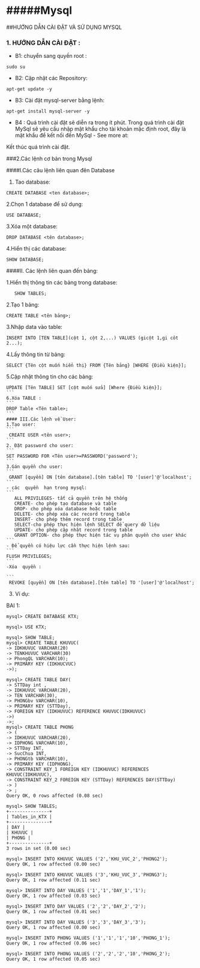 
#####Mysql
===================
##HƯỚNG DẪN CÀI ĐẶT VÀ SỬ DỤNG MYSQL

### 1. HƯỚNG  DẪN CÀI ĐẶT :



- B1: chuyển sang quyền root :
```
sudo su
```
- B2: Cập nhật các Repository:
```
apt-get update -y
```
- B3: Cài đặt mysql-server bằng lệnh:
```
apt-get install mysql-server -y
```
- B4 : Quá trình cài đặt sẽ diễn ra trong ít phút. Trong quá trình cài đặt MySql sẽ yêu cầu nhập mật khẩu cho tài khoản mặc định root, đây là mật khẩu để kết nối đến MySql - See more at:

Kết thúc quá trình cài đặt.

###2.Các lệnh  cơ bản trong Mysql

####I.Các câu lệnh liên quan đên Database
1. Tao database: 
```
CREATE DATABASE <ten database>;
```
2.Chọn 1 database để sử dụng:
```
USE DATABASE;
```
3.Xóa một database: 
```
DROP DATABASE <tên database>;
```
4.Hiển thị các database:
```
SHOW DATABASE;
```
####II. Các lệnh liên quan đến bảng:

1.Hiển thị thông tin các bảng trong database: 
```
   SHOW TABLES;
```
2.Tạo 1 bảng:
```
CREATE TABLE <tên bảng>;
```
3.Nhập data vào table: 
```
INSERT INTO [TEN TABLE](cột 1, cột 2,...) VALUES (gicột 1,gi côt 2...);
```
4.Lấy thông tin từ bảng: 
```
SELECT {Tên cột muốn hiển thị} FROM {Tên bảng} [WHERE {Điều kiện}];
```
5.Cập nhật thông tin cho các bảng: 
 ````
 UPDATE [Tên TABLE] SET [cột muốn sửa] [Where {Điều kiện}];
```
6.Xóa TABLE :
```
DROP Table <Tên table>;
```
#### III.Các lệnh về User: 
1.Tạo user:
```
  CREATE USER <tên user>;
```
2. Đặt password cho user: 
```
SET PASSWORD FOR <Tên user>=PASSWORD('password');
```
3.Gán quyền cho user:
```
  GRANT [quyền] ON [tên database].[tên table] TO '[user]'@'localhost';
```
- các  quyền  hạn trong mysql:
```
    ALL PRIVILEGES- tất cả quyền trên hệ thống
    CREATE- cho phép tạo database và table
    DROP- cho phép xóa database hoặc table
    DELETE- cho phép xóa các record trong table
    INSERT- cho phép thêm record trong table
    SELECT-cho phép thực hiện lệnh SELECT để query dữ liệu
    UPDATE- cho phép cập nhật record trong table
    GRANT OPTION- cho phép thực hiện tác vụ phân quyền cho user khác
```
- Để quyền có hiệu lực cần thực hiện lệnh sau:
```
FLUSH PRIVILEGES;
```
-Xóa  quyền :

```
  REVOKE [quyền] ON [tên database].[tên table] TO '[user]'@'localhost';
````

3. Ví dụ:


BAI 1:
```
mysql> CREATE DATABASE KTX;

mysql> USE KTX;

mysql> SHOW TABLE;
mysql> CREATE TABLE KHUVUC(
-> IDKHUVUC VARCHAR(20)
-> TENKHUVUC VARCHAR(30)
-> PhongQL VARCHAR(10);
-> PRIMARY KEY (IDKHUCVUC)
->);

mysql> CREATE TABLE DAY(
-> STTDay int ,
-> IDKHUVUC VARCHAR(20),
-> TEN VARCHAR(30),
-> PHONGbv VARCHAR(10),
-> PRIMARY KEY (STTDay),
-> FOREIGN KEY (IDKHUVUC) REFERENCE KHUVUC(IDKHUVUC)
->)
->;
mysql> CREATE TABLE PHONG
-> (
-> IDKHUVUC VARCHAR(20),
-> IDPHONG VARCHAR(10),
-> STTDay INT,
-> SucChua INT,
-> PHONGtb VARCHAR(10),
-> PRIMARY KEY (IDPHONG),
-> CONSTRAINT KEY_1 FOREIGN KEY (IDKHUVUC) REFERENCES KHUVUC(IDKHUVUC),
-> CONSTRAINT KEY_2 FOREIGN KEY (STTDay) REFERENCES DAY(STTDay)
-> )
-> ;
Query OK, 0 rows affected (0.08 sec)

mysql> SHOW TABLES;
+---------------+
| Tables_in_KTX |
+---------------+
| DAY |
| KHUVUC |
| PHONG |
+---------------+
3 rows in set (0.00 sec)

mysql> INSERT INTO KHUVUC VALUES ('2','KHU_VUC_2','PHONG2');
Query OK, 1 row affected (0.00 sec)

mysql> INSERT INTO KHUVUC VALUES ('3','KHU_VUC_3','PHONG3');
Query OK, 1 row affected (0.11 sec)

mysql> INSERT INTO DAY VALUES ('1','1','DAY_1','1');
Query OK, 1 row affected (0.03 sec)

mysql> INSERT INTO DAY VALUES ('2','2','DAY_2','2');
Query OK, 1 row affected (0.01 sec)

mysql> INSERT INTO DAY VALUES ('3','3','DAY_3','3');
Query OK, 1 row affected (0.00 sec)

mysql> INSERT INTO PHONG VALUES ('1','1','1','10','PHONG_1');
Query OK, 1 row affected (0.06 sec)

mysql> INSERT INTO PHONG VALUES ('2','2','2','10','PHONG_2');
Query OK, 1 row affected (0.05 sec)
````
